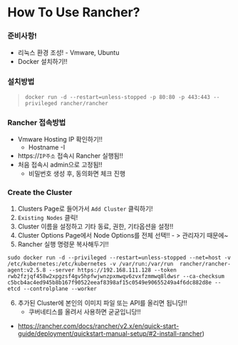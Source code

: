 # How To Use Rancher?

### 준비사항!

- 리눅스 환경 조성! - Vmware, Ubuntu
- Docker 설치하기!!



### 설치방법

> ```
> docker run -d --restart=unless-stopped -p 80:80 -p 443:443 --privileged rancher/rancher
> ```

### Rancher 접속방법

- Vmware Hosting IP 확인하기!!
  - Hostname -I
- https://`IP주소` 접속시 Rancher 실행됨!!
- 처음 접속시  admin으로 고정됨!! 
  - 비밀번호 생성 후, 동의화면 체크 진행

### Create the Cluster

1. Clusters Page로 들어가서 `Add Cluster` 클릭하기!
2. `Existing Nodes` 클릭!
3. Cluster 이름을 설정하고 기타 동료, 권한, 기타옵션을 설정!!
4. Cluster Options Page에서 Node Options를 전체 선택!! - > 관리자기 때문에~
5. Rancher 실행 명령문 복사해두기!!

```
sudo docker run -d --privileged --restart=unless-stopped --net=host -v /etc/kubernetes:/etc/kubernetes -v /var/run:/var/run  rancher/rancher-agent:v2.5.8 --server https://192.168.111.128 --token rwb2fzjqf458w2xpgzsf4gv5hpfwjwnzpxmwqv6zvxfzmmwq8ldwsr --ca-checksum c5bcb4ac4ed945b8b167f90522eeaf8398af15c0549e90655249a4f6dc882d8e --etcd --controlplane --worker
```

6. 추가된 Cluster에 본인의 이미지 파일 또는 API를 올리면 됩니당!!
   - 쿠버네티스를 올려서 사용하면 굳굳입니당!!

- https://rancher.com/docs/rancher/v2.x/en/quick-start-guide/deployment/quickstart-manual-setup/#2-install-rancher)

